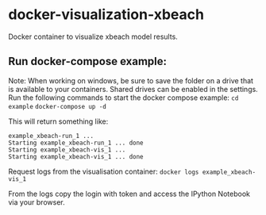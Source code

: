 # docker-visualization-xbeach
Docker container to visualize xbeach model results.

## Run docker-compose example:
Note: When working on windows, be sure to save the folder on a drive that is available to your containers. 
Shared drives can be enabled in the settings.
Run the following commands to start the docker compose example:
`cd example`
`docker-compose up -d`

This will return something like:
```
example_xbeach-run_1 ...
Starting example_xbeach-run_1 ... done
Starting example_xbeach-vis_1 ...
Starting example_xbeach-vis_1 ... done
```

Request logs from the visualisation container:
`docker logs example_xbeach-vis_1`

From the logs copy the login with token and access the IPython Notebook via your browser.
